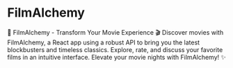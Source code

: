 # FilmAlchemy
 🌟 FilmAlchemy - Transform Your Movie Experience 🎬  Discover movies with FilmAlchemy, a React app using a robust API to bring you the latest blockbusters and timeless classics. Explore, rate, and discuss your favorite films in an intuitive interface. Elevate your movie nights with FilmAlchemy! ✨
